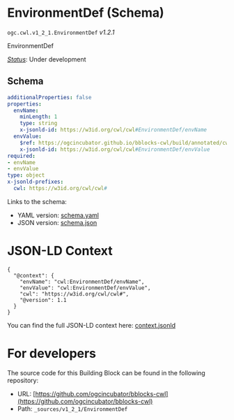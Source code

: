 
# EnvironmentDef (Schema)

`ogc.cwl.v1_2_1.EnvironmentDef` *v1.2.1*

EnvironmentDef

[*Status*](http://www.opengis.net/def/status): Under development

## Schema

```yaml
additionalProperties: false
properties:
  envName:
    minLength: 1
    type: string
    x-jsonld-id: https://w3id.org/cwl/cwl#EnvironmentDef/envName
  envValue:
    $ref: https://ogcincubator.github.io/bblocks-cwl/build/annotated/cwl/v1_2_1/CWLExpression/schema.yaml
    x-jsonld-id: https://w3id.org/cwl/cwl#EnvironmentDef/envValue
required:
- envName
- envValue
type: object
x-jsonld-prefixes:
  cwl: https://w3id.org/cwl/cwl#

```

Links to the schema:

* YAML version: [schema.yaml](https://ogcincubator.github.io/bblocks-cwl/build/annotated/cwl/v1_2_1/EnvironmentDef/schema.json)
* JSON version: [schema.json](https://ogcincubator.github.io/bblocks-cwl/build/annotated/cwl/v1_2_1/EnvironmentDef/schema.yaml)


# JSON-LD Context

```jsonld
{
  "@context": {
    "envName": "cwl:EnvironmentDef/envName",
    "envValue": "cwl:EnvironmentDef/envValue",
    "cwl": "https://w3id.org/cwl/cwl#",
    "@version": 1.1
  }
}
```

You can find the full JSON-LD context here:
[context.jsonld](https://ogcincubator.github.io/bblocks-cwl/build/annotated/cwl/v1_2_1/EnvironmentDef/context.jsonld)


# For developers

The source code for this Building Block can be found in the following repository:

* URL: [https://github.com/ogcincubator/bblocks-cwl](https://github.com/ogcincubator/bblocks-cwl)
* Path: `_sources/v1_2_1/EnvironmentDef`

